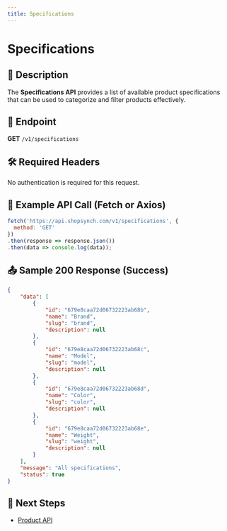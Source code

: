 ```yaml
---
title: Specifications
---
```


# Specifications

## 📌 Description
The **Specifications API** provides a list of available product specifications that can be used to categorize and filter products effectively.

## 🔗 Endpoint
**GET** `/v1/specifications`

## 🛠️ Required Headers
No authentication is required for this request.

## 📡 Example API Call (Fetch or Axios)
```javascript
fetch('https://api.shopsynch.com/v1/specifications', {
  method: 'GET'
})
.then(response => response.json())
.then(data => console.log(data));
```

## 📤 Sample 200 Response (Success)
```json
{
    "data": [
        {
            "id": "679e8caa72d06732223ab68b",
            "name": "Brand",
            "slug": "brand",
            "description": null
        },
        {
            "id": "679e8caa72d06732223ab68c",
            "name": "Model",
            "slug": "model",
            "description": null
        },
        {
            "id": "679e8caa72d06732223ab68d",
            "name": "Color",
            "slug": "color",
            "description": null
        },
        {
            "id": "679e8caa72d06732223ab68e",
            "name": "Weight",
            "slug": "weight",
            "description": null
        }
    ],
    "message": "All specifications",
    "status": true
}
```

## 🔗 Next Steps
- [Product API](./product/README.md)

